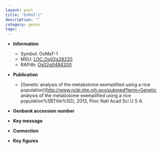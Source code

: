 ```yaml
---
layout: post
title: "OsMaT-1"
description: ""
category: genes
tags: 
---
```


* **Information**  
    + Symbol: OsMaT-1  
    + MSU: [LOC_Os02g28220](http://rice.plantbiology.msu.edu/cgi-bin/ORF_infopage.cgi?orf=LOC_Os02g28220)  
    + RAPdb: [Os02g0484200](http://rapdb.dna.affrc.go.jp/viewer/gbrowse_details/irgsp1?name=Os02g0484200)  

* **Publication**  
    + [Genetic analysis of the metabolome exemplified using a rice population](http://www.ncbi.nlm.nih.gov/pubmed?term=Genetic analysis of the metabolome exemplified using a rice population%5BTitle%5D), 2013, Proc Natl Acad Sci U S A.

* **Genbank accession number**  

* **Key message**  

* **Connection**  

* **Key figures**  


